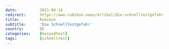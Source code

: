 ```yaml
---
date:          2021-04-14
redirect:      https://www.rubikon.news/artikel/die-schnelltestgefahr
title:         Rubikon
subtitle:      'Die Schnelltestgefahr'
country:       DE
categories:    [Gesundheit]
tags:          [schnelltest]
---
```

